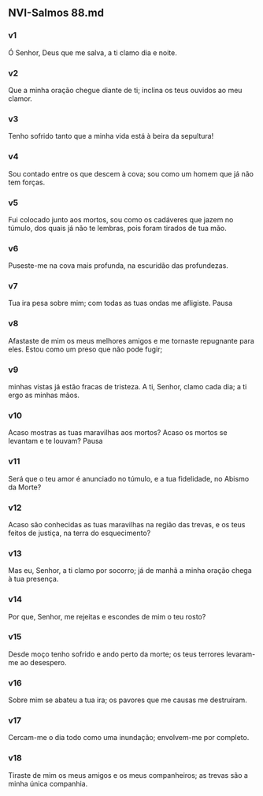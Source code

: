 ## NVI-Salmos 88.md
### v1
 Ó Senhor, Deus que me salva, a ti clamo dia e noite.
### v2
 Que a minha oração chegue diante de ti; inclina os teus ouvidos ao meu clamor.
### v3
 Tenho sofrido tanto que a minha vida está à beira da sepultura!
### v4
 Sou contado entre os que descem à cova; sou como um homem que já não tem forças.
### v5
 Fui colocado junto aos mortos, sou como os cadáveres que jazem no túmulo, dos quais já não te lembras, pois foram tirados de tua mão.
### v6
 Puseste-me na cova mais profunda, na escuridão das profundezas.
### v7
 Tua ira pesa sobre mim; com todas as tuas ondas me afligiste. Pausa
### v8
 Afastaste de mim os meus melhores amigos e me tornaste repugnante para eles. Estou como um preso que não pode fugir;
### v9
 minhas vistas já estão fracas de tristeza. A ti, Senhor, clamo cada dia; a ti ergo as minhas mãos.
### v10
 Acaso mostras as tuas maravilhas aos mortos? Acaso os mortos se levantam e te louvam? Pausa
### v11
 Será que o teu amor é anunciado no túmulo, e a tua fidelidade, no Abismo da Morte?
### v12
 Acaso são conhecidas as tuas maravilhas na região das trevas, e os teus feitos de justiça, na terra do esquecimento?
### v13
 Mas eu, Senhor, a ti clamo por socorro; já de manhã a minha oração chega à tua presença.
### v14
 Por que, Senhor, me rejeitas e escondes de mim o teu rosto?
### v15
 Desde moço tenho sofrido e ando perto da morte; os teus terrores levaram-me ao desespero.
### v16
 Sobre mim se abateu a tua ira; os pavores que me causas me destruíram.
### v17
 Cercam-me o dia todo como uma inundação; envolvem-me por completo.
### v18
 Tiraste de mim os meus amigos e os meus companheiros; as trevas são a minha única companhia.
